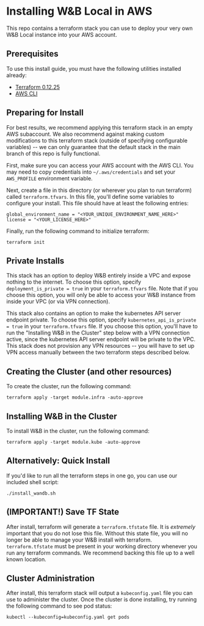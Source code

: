 # Installing W&B Local in AWS

This repo contains a terraform stack you can use to deploy your very own W&B Local instance into your AWS account.

## Prerequisites

To use this install guide, you must have the following utilities installed already:
* [Terraform 0.12.25](https://releases.hashicorp.com/terraform/0.12.25/)
* [AWS CLI](https://aws.amazon.com/cli/)

## Preparing for Install
For best results, we recommend applying this terraform stack in an empty AWS subaccount. We also recommend against making custom modifications to this terraform stack (outside of specifying configurable variables) -- we can only guarantee that the default stack in the main branch of this repo is fully functional.

First, make sure you can access your AWS account with the AWS CLI. You may need to copy credentials into `~/.aws/credentials` and set your `AWS_PROFILE` environment variable.

Next, create a file in this directory (or wherever you plan to run terraform) called `terraform.tfvars`. In this file, you'll define some variables to configure your install. This file should have at least the following entries:

```
global_environment_name = "<YOUR_UNIQUE_ENVIRONMENT_NAME_HERE>"
license = "<YOUR_LICENSE_HERE>"
```

Finally, run the following command to initialize terraform:
```
terraform init
```

## Private Installs
This stack has an option to deploy W&B entirely inside a VPC and expose nothing to the internet. To choose this option, specify `deployment_is_private = true` in your `terraform.tfvars` file. Note that if you choose this option, you will only be able to access your W&B instance from inside your VPC (or via VPN connection).

This stack also contains an option to make the kubernetes API server endpoint private. To choose this option, specify `kubernetes_api_is_private = true` in your `terraform.tfvars` file. If you choose this option, you'll have to run the "Installing W&B in the Cluster" step below with a VPN connection active, since the kubernetes API server endpoint will be private to the VPC. This stack does not provision any VPN resources -- you will have to set up VPN access manually between the two terraform steps described below.

## Creating the Cluster (and other resources)
To create the cluster, run the following command:
```
terraform apply -target module.infra -auto-approve
```

## Installing W&B in the Cluster
To install W&B in the cluster, run the following command:
```
terraform apply -target module.kube -auto-approve
```
## Alternatively: Quick Install
If you'd like to run all the terraform steps in one go, you can use our included shell script:
```
./install_wandb.sh
```

## (IMPORTANT!) Save TF State
After install, terraform will generate a `terraform.tfstate` file. It is *extremely* important that you do not lose this file. Without this state file, you will no longer be able to manage your W&B install with terraform. `terraform.tfstate` must be present in your working directory whenever you run any terraform commands. We recommend backing this file up to a well known location.

## Cluster Administration
After install, this terraform stack will output a `kubeconfig.yaml` file you can use to administer the cluster. Once the cluster is done installing, try running the following command to see pod status:
```
kubectl --kubeconfig=kubeconfig.yaml get pods
```
